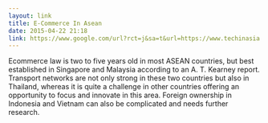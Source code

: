 ```yaml
---
layout: link
title: E-Commerce In Asean
date: 2015-04-22 21:18
link: https://www.google.com/url?rct=j&sa=t&url=https://www.techinasia.com/ecommerce-opportunity-asean/&ct=ga&cd=CAIyGmU5OGU3YTAxM2RkZTI2YWI6Y29tOmVuOlNH&usg=AFQjCNEA0XdSMA1am-v5jeUFlNrXgafX4A
---
```


Ecommerce law is two to five years old in most ASEAN countries, but best established in Singapore and Malaysia according to an A. T. Kearney report. Transport networks are not only strong in these two countries but also in Thailand, whereas it is quite a challenge in other countries offering an opportunity to focus and innovate in this area. Foreign ownership in Indonesia and Vietnam can also be complicated and needs further research.

